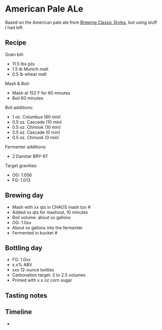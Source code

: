 # American Pale ALe
Based on the American pale ale from [Brewing Classic Styles](http://www.amazon.com/Brewing-Classic-Styles-Winning-Recipes-ebook/dp/B002C1AJX8), but using stuff I had left.

## Recipe
Grain bill:
* 11.5 lbs pils
* 1.5 lb Munich malt
* 0.5 lb wheat malt

Mash & Boil:
* Mash at 152 F for 60 minutes
* Boil 60 minutes

Boil additions:
* 1 oz. Columbus (60 min)
* 0.5 oz. Cascade (10 min)
* 0.5 oz. Chinook (10 min)
* 0.5 oz. Cascade (0 min)
* 0.5 oz. Chinook (0 min)

Fermenter additions:
* 2 Danstar BRY-97

Target gravities:
* OG: 1.056
* FG: 1.013

## Brewing day
* Mash with xx qts in CHAOS mash tun #
* Added xx qts for mashout, 10 minutes
* Boil volume: about xx gallons
* OG: 1.0xx
* About xx gallons into the fermenter
* Fermented in bucket #

## Bottling day
* FG: 1.0xx
* x.x% ABV
* xxx 12-ounce bottles
* Carbonation target: 2 to 2.5 volumes
* Primed with x.x oz corn sugar

## Tasting notes

## Timeline
* 

